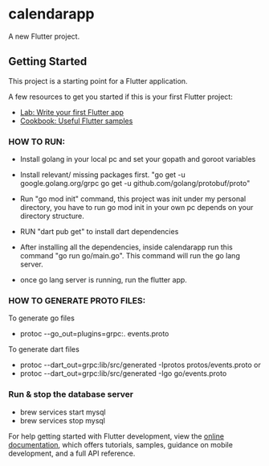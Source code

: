 # calendarapp

A new Flutter project.

## Getting Started

This project is a starting point for a Flutter application.

A few resources to get you started if this is your first Flutter project:

- [Lab: Write your first Flutter app](https://docs.flutter.dev/get-started/codelab)
- [Cookbook: Useful Flutter samples](https://docs.flutter.dev/cookbook)


### HOW TO RUN:

- Install golang in your local pc and set your gopath and goroot variables

- Install relevant/ missing packages first.
"go get -u google.golang.org/grpc
go get -u github.com/golang/protobuf/proto"


- Run "go mod init" command, this project was init under my personal directory, you have to run go mod init in your own pc depends on your directory structure. 

- RUN "dart pub get" to install dart dependencies

- After installing all the dependencies, inside calendarapp run this command "go run go/main.go". This command will run the go lang server.

- once go lang server is running, run the flutter app. 

### HOW TO GENERATE PROTO FILES:

To generate go files
- protoc --go_out=plugins=grpc:. events.proto

To generate dart files
- protoc --dart_out=grpc:lib/src/generated -Iprotos protos/events.proto
or
- protoc --dart_out=grpc:lib/src/generated -Igo go/events.proto


### Run & stop the database server

- brew services start mysql
- brew services stop mysql



For help getting started with Flutter development, view the
[online documentation](https://docs.flutter.dev/), which offers tutorials,
samples, guidance on mobile development, and a full API reference.
